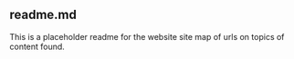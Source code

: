 readme.md
---
This is a placeholder readme for the website site map of urls on topics of content found.